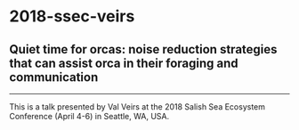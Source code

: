 # 2018-ssec-veirs
## Quiet time for orcas: noise reduction strategies that can assist orca in their foraging and communication
***

This is a talk presented by Val Veirs at the 2018 Salish Sea Ecosystem Conference (April 4-6) in Seattle, WA, USA.

